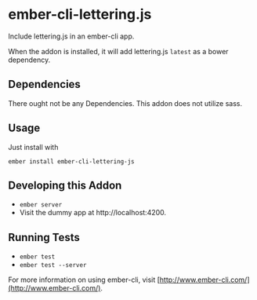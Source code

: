 # ember-cli-lettering.js

Include lettering.js in an ember-cli app.

When the addon is installed, it will add lettering.js `latest` as
a bower dependency.

## Dependencies

There ought not be any Dependencies. This addon does not utilize sass.


## Usage
Just install with

    ember install ember-cli-lettering-js

## Developing this Addon

* `ember server`
* Visit the dummy app at http://localhost:4200.

## Running Tests

* `ember test`
* `ember test --server`

For more information on using ember-cli, visit [http://www.ember-cli.com/](http://www.ember-cli.com/).

